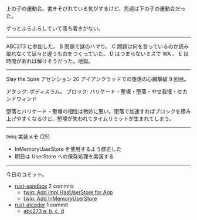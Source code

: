 上の子の運動会。書きそびれている気がするけど、先週は下の子の運動会だった。

ずっとふらふらしていて落ち着きがない。

---

ABC273 に参加した。 B 問題で謎のハマり。 C 問題は何を言っているのか読み取れなくて延々と違うものをつくっていた。 D はつまらないミスで WA 。 E は時間があれば解けそうだった。地獄。

---

Slay the Spire アセンション 20 アイアンクラッドでの堕落の心臓撃破 9 回目。

アタック: ボディスラム。
ブロック: バリケード・塹壕・堕落・やせ我慢・セカンドウィンド

堕落とバリケード・塹壕の相性は微妙に悪い。堕落で加速すればブロックを積み上げやすくなるけど、塹壕が失われてタイムリミットが生まれてしまう。

---

twiq 実装メモ (25)

- InMemoryUserStore を使用するよう修正した
- 明日は UserStore への保存処理を実装する

---

今日のコミット。

- [rust-sandbox](https://github.com/bouzuya/rust-sandbox) 2 commits
  - [twiq: Add impl HasUserStore for App](https://github.com/bouzuya/rust-sandbox/commit/9aa83fb2c6c13283c742d376ee566c80b6f5fc26)
  - [twiq: Add InMemoryUserStore](https://github.com/bouzuya/rust-sandbox/commit/c44f7cd4cf9e8170a93acdb9d0a907c9999868e7)
- [rust-atcoder](https://github.com/bouzuya/rust-atcoder) 1 commit
  - [abc273 a, b, c, d](https://github.com/bouzuya/rust-atcoder/commit/208442d7209c9b13656e3afc8311290bd52359a1)
